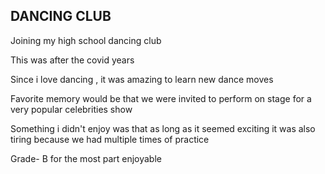 
## DANCING CLUB

Joining my high school dancing club

This was after the covid years

Since i love dancing , it was amazing to learn new dance moves

Favorite memory would be that we were invited to perform on stage for a very popular celebrities show

Something i didn't enjoy was that as long as it seemed exciting it was also tiring because we had multiple times of practice

Grade- B for the most part enjoyable